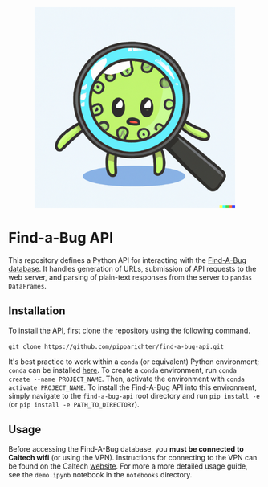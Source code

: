 <p align="center">
<img src="./mascot.png" width="400" height="400">
</p>

# Find-a-Bug API

This repository defines a Python API for interacting with the [Find-A-Bug database](https://github.com/pipparichter/find-a-bug). It handles generation of URLs, submission of API requests to the web server, and parsing of plain-text responses from the server to `pandas` `DataFrames`.

## Installation

To install the API, first clone the repository using the following command. 

`git clone https://github.com/pipparichter/find-a-bug-api.git`

It's best practice to work within a `conda` (or equivalent) Python environment; `conda` can be installed [here](https://conda.io/projects/conda/en/latest/user-guide/install/index.html). To create a `conda` environment, run `conda create --name PROJECT_NAME`. Then, activate the environment with `conda activate PROJECT_NAME`. To install the Find-A-Bug API into this environment, simply navigate to the `find-a-bug-api` root directory and run `pip install -e` (or `pip install -e PATH_TO_DIRECTORY`). 

## Usage

Before accessing the Find-A-Bug database, you **must be connected to Caltech wifi** (or using the VPN). Instructions for connecting to the VPN can be found on the Caltech [website](https://www.imss.caltech.edu/services/wired-wireless-remote-access/Virtual-Private-Network-VPN). For more a more detailed usage guide, see the `demo.ipynb` notebook in the `notebooks` directory.